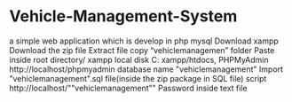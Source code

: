 # Vehicle-Management-System
a simple web application which is develop in php mysql
Download xampp
Download the zip file
Extract file copy “vehiclemanagemen” folder
Paste inside root directory/ xampp local disk C: xampp/htdocs,
PHPMyAdmin http://localhost/phpmyadmin
database name "vehiclemanagement"
Import "vehiclemanagement".sql file(inside the zip package in SQL file)
script http://localhost/""vehiclemanagement""
Password inside text file
